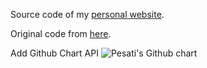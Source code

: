 Source code of my <a href="https://pesati.github.io/andrepesati"> personal website</a>.

Original code from <a href="https://github.com/WesleyyC/wesleyyc.github.io"> here</a>.

Add Github Chart API
<img src="https://ghchart.rshah.org/Pesati" alt="Pesati's Github chart" />
